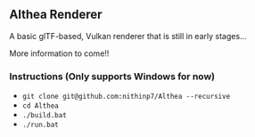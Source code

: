 ## Althea Renderer

A basic glTF-based, Vulkan renderer that is still in early stages...

More information to come!!

### Instructions (Only supports Windows for now)
- `git clone git@github.com:nithinp7/Althea --recursive`
- `cd Althea`
- `./build.bat`
- `./run.bat`